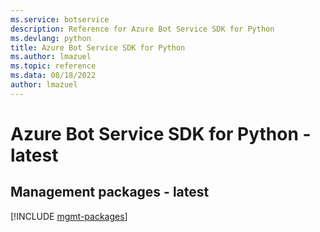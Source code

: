 ```yaml
---
ms.service: botservice
description: Reference for Azure Bot Service SDK for Python
ms.devlang: python
title: Azure Bot Service SDK for Python
ms.author: lmazuel
ms.topic: reference
ms.data: 08/18/2022
author: lmazuel
---
```

# Azure Bot Service SDK for Python - latest

## Management packages - latest
[!INCLUDE [mgmt-packages](bot-service-mgmt-index.md)]